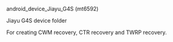  android_device_Jiayu_G4S (mt6592)

Jiayu G4S device folder

For creating CWM recovery, CTR recovery and TWRP recovery.